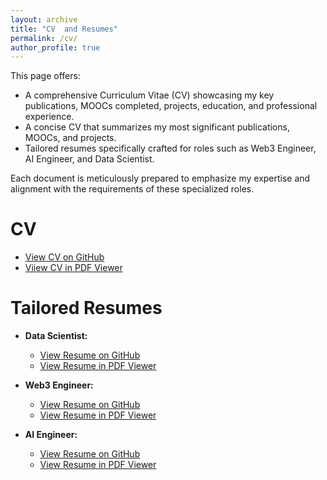 ```yaml
---
layout: archive
title: "CV  and Resumes"
permalink: /cv/
author_profile: true
---
```






This page offers:

* A comprehensive Curriculum Vitae (CV) showcasing my key publications, MOOCs completed, projects, education, and professional experience.
* A concise CV that summarizes my most significant publications, MOOCs, and projects.
* Tailored resumes specifically crafted for roles such as Web3 Engineer, AI Engineer, and Data Scientist.

Each document is meticulously prepared to emphasize my expertise and alignment with the requirements of these specialized roles.

<!-- Detailed CV
======
 - [View Detailed CV on GitHub](https://github.com/umermjd11/Resumes-CV/blob/main/CV_detailed_UmerMajeed.pdf)
  - [View Detailed CV in PDF Viewer](https://mozilla.github.io/pdf.js/web/viewer.html?file=https://raw.githubusercontent.com/umermjd11/Resumes-CV/main/CV_detailed_UmerMajeed.pdf) -->

CV
======
- [View CV on GitHub](https://github.com/umermjd11/Resumes-CV/blob/main/CV_UmerMajeed.pdf)
- [Viiew CV in PDF Viewer](https://mozilla.github.io/pdf.js/web/viewer.html?file=https://raw.githubusercontent.com/umermjd11/Resumes-CV/main/CV_UmerMajeed.pdf)

Tailored Resumes
======

* **Data Scientist:** 
  - [View Resume on GitHub](https://github.com/umermjd11/Resumes-CV/blob/main/Data-Scientist/Resume_DataScientist_UmerMajeed.pdf)
  - [View Resume in PDF Viewer](https://mozilla.github.io/pdf.js/web/viewer.html?file=https://raw.githubusercontent.com/umermjd11/Resumes-CV/main/Data-Scientist/Resume_DataScientist_UmerMajeed.pdf)

* **Web3 Engineer:** 
  - [View Resume on GitHub](https://github.com/umermjd11/Resumes-CV/blob/main/Web3-Engineer/Resume_Web3Engineer_UmerMajeed.pdf)
  - [View Resume in PDF Viewer](https://mozilla.github.io/pdf.js/web/viewer.html?file=https://raw.githubusercontent.com/umermjd11/Resumes-CV/main/Web3-Engineer/Resume_Web3Engineer_UmerMajeed.pdf)

* **AI Engineer:** 
  - [View Resume on GitHub](https://github.com/umermjd11/Resumes-CV/blob/main/AI-Engineer/Resume_AIEngineer_UmerMajeed.pdf)
  - [View Resume in PDF Viewer](https://mozilla.github.io/pdf.js/web/viewer.html?file=https://raw.githubusercontent.com/umermjd11/Resumes-CV/main/AI-Engineer/Resume_AIEngineer_UmerMajeed.pdf)



